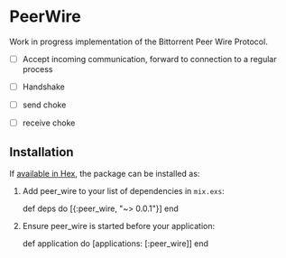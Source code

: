 # PeerWire

Work in progress implementation of the Bittorrent Peer Wire Protocol.

- [ ] Accept incoming communication, forward to connection to a regular process

- [ ] Handshake

- [ ] send choke

- [ ] receive choke

## Installation

If [available in Hex](https://hex.pm/docs/publish), the package can be installed as:

  1. Add peer_wire to your list of dependencies in `mix.exs`:

        def deps do
          [{:peer_wire, "~> 0.0.1"}]
        end

  2. Ensure peer_wire is started before your application:

        def application do
          [applications: [:peer_wire]]
        end
